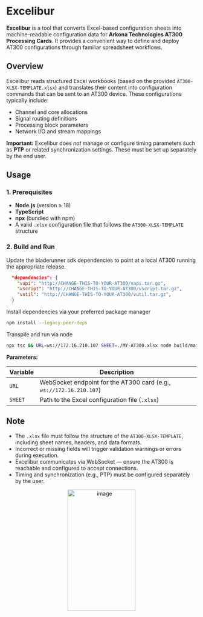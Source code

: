 # Excelibur

**Excelibur** is a tool that converts Excel-based configuration sheets into machine-readable configuration data for **Arkona Technologies AT300 Processing Cards**.
It provides a convenient way to define and deploy AT300 configurations through familiar spreadsheet workflows.


## Overview

Excelibur reads structured Excel workbooks (based on the provided `AT300-XLSX-TEMPLATE.xlsx`) and translates their content into configuration commands that can be sent to an AT300 device.
These configurations typically include:

* Channel and core allocations
* Signal routing definitions
* Processing block parameters
* Network I/O and stream mappings

**Important:** Excelibur does *not* manage or configure timing parameters such as **PTP** or related synchronization settings. These must be set up separately by the end user.


## Usage

### 1. Prerequisites

* **Node.js** (version ≥ 18)
* **TypeScript**
* **npx** (bundled with npm)
* A valid `.xlsx` configuration file that follows the `AT300-XLSX-TEMPLATE` structure


### 2. Build and Run

Update the bladerunner sdk dependencies to point at a local AT300 running the appropriate release.

```json
  "dependencies": {
    "vapi": "http://CHANGE-THIS-TO-YOUR-AT300/vapi.tar.gz",
    "vscript": "http://CHANGE-THIS-TO-YOUR-AT300/vscript.tar.gz",
    "vutil": "http://CHANGE-THIS-TO-YOUR-AT300/vutil.tar.gz",
  }
  ```
Install dependencies via your preferred package manager

```bash
npm install --legacy-peer-deps 
```
Transpile and run via node

```bash
npx tsc && URL=ws://172.16.210.107 SHEET=./MY-AT300.xlsx node build/main.js
```

**Parameters:**

| Variable | Description                                                         |
| -------- | ------------------------------------------------------------------- |
| `URL`    | WebSocket endpoint for the AT300 card (e.g., `ws://172.16.210.107`) |
| `SHEET`  | Path to the Excel configuration file (`.xlsx`)                      |


## Note

* The `.xlsx` file must follow the structure of the `AT300-XLSX-TEMPLATE`, including sheet names, headers, and data formats.
* Incorrect or missing fields will trigger validation warnings or errors during execution.
* Excelibur communicates via WebSocket — ensure the AT300 is reachable and configured to accept connections.
* Timing and synchronization (e.g., PTP) must be configured separately by the user.


<p align="center">
  <img width="180" height="320" alt="image" src="https://github.com/user-attachments/assets/caa1d8a4-d40c-4538-a8b0-a0f9ff42dc53" />
</p>
